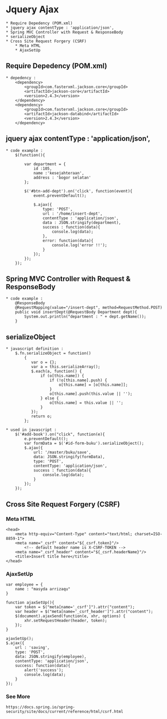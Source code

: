 # Jquery Ajax
	* Require Depedency (POM.xml)
	* jquery ajax contentType : 'application/json',
	* Spring MVC Controller with Request & ResponseBody
	* serializeObject
	* Cross Site Request Forgery (CSRF)
		* Meta HTML
		* AjaxSetUp
		

## Require Depedency (POM.xml)
	* depedency : 
		<dependency>
			<groupId>com.fasterxml.jackson.core</groupId>
			<artifactId>jackson-core</artifactId>
			<version>2.4.3</version>
		</dependency>
		<dependency>
			<groupId>com.fasterxml.jackson.core</groupId>
			<artifactId>jackson-databind</artifactId>
			<version>2.4.3</version>
		</dependency>
	
## jquery ajax contentType : 'application/json',
	* code example : 
		$(function(){
			
			var department = {
				id :105,
				name :'kesejahteraan',
				address : 'bogor selatan'
			};
			
			$('#btn-add-dept').on('click', function(event){
				event.preventDefault();
				
				$.ajax({
					type: 'POST',
					url : '/home/insert-dept',
					contentType : 'application/json',
					data : JSON.stringify(department),
					success : function(data){
						console.log(data);
					},
					error: function(data){
						console.log('error !!');
					}
				});
			});
		});
	
## Spring MVC Controller with Request & ResponseBody
	* code example : 
		@ResponseBody
		@RequestMapping(value="/insert-dept", method=RequestMethod.POST)
		public void insertDept(@RequestBody Department dept){
			System.out.println("department : " + dept.getName());
		}
		
## serializeObject
	* javascript definition : 
		$.fn.serializeObject = function()
			{
			   var o = {};
			   var a = this.serializeArray();
			   $.each(a, function() {
			       if (o[this.name]) {
			           if (!o[this.name].push) {
			               o[this.name] = [o[this.name]];
			           }
			           o[this.name].push(this.value || '');
			       } else {
			           o[this.name] = this.value || '';
			       }
			   });
			   return o;
			};
			
	* used in javascript : 
		$('#add-book').on("click", function(e){
			e.preventDefault();
			var formData = $('#id-form-buku').serializeObject();
			$.ajax({
				url: '/master/buku/save',
				data: JSON.stringify(formData),
				type: 'POST',
				contentType: 'application/json',
				success : function(data){
					console.log(data);
				}
			});
		});	
		
## Cross Site Request Forgery (CSRF)
### Meta HTML
	<head>
		<meta http-equiv="Content-Type" content="text/html; charset=ISO-8859-1">
		<meta name="_csrf" content="${_csrf.token}"/>
			<!-- default header name is X-CSRF-TOKEN -->
		<meta name="_csrf_header" content="${_csrf.headerName}"/>
		<title>Insert title here</title>
	</head>
	
### AjaxSetUp
	var employee = {
		name : "masyda arrizaqu"
	}
	
	function ajaxSetUp(){
		var token = $("meta[name='_csrf']").attr("content");
		var header = $("meta[name='_csrf_header']").attr("content");
		$(document).ajaxSend(function(e, xhr, options) {
			xhr.setRequestHeader(header, token);
		});
	}
	
	ajaxSetUp();
	$.ajax({
		url : 'saving',
		type: 'POST',
		data: JSON.stringify(employee),
		contentType: 'application/json',
		success: function(data){
			alert('success');
			console.log(data);
		}
	});
	
### See More 
	https://docs.spring.io/spring-security/site/docs/current/reference/html/csrf.html